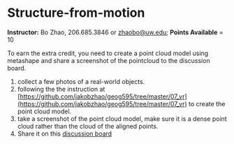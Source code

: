 # Structure-from-motion

**Instructor:** Bo Zhao, 206.685.3846 or zhaobo@uw.edu; **Points Available** = 10

To earn the extra credit, you need to create a point cloud model using metashape and share a screenshot of the pointcloud to the discussion board.

1. collect a few photos of a real-world objects.
2. following the the instruction at [https://github.com/jakobzhao/geog595/tree/master/07_vr](https://github.com/jakobzhao/geog595/tree/master/07_vr) to create the point cloud model.
3. take a screenshot of the point cloud model, make sure it is a dense point cloud rather than the cloud of the aligned points.
4. Share it on this [discussion board](https://github.com/jakobzhao/geog458/edit/master/extracredit/sm.md)
